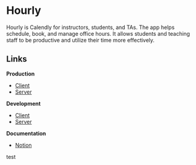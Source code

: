 # Hourly

Hourly is Calendly for instructors, students, and TAs. The app helps schedule,
book, and manage office hours. It allows students and teaching staff
to be productive and utilize their time more effectively.

## Links

**Production**

- [Client](https://hourly.caprover.madooei.com/)
- [Server](https://hourly-api.caprover.madooei.com/)

**Development**

- [Client](https://hourly-dev.caprover.madooei.com/)
- [Server](https://hourly-api-dev.caprover.madooei.com/)

**Documentation**

- [Notion](https://www.notion.so/madooei/Hourly-5d20c5d7ed074169b0bdca374b1cbbbd)

test
